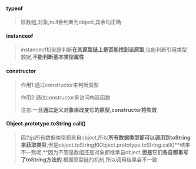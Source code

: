 #### typeof

> 除数组,对象,null会判断为object,其余均正确

#### instanceof

> instanceof机制是判断**在其原型链上是否能找到该原型**,仅能判断引用类型数据,**不能判断基本类型属性**

#### constructor

> 作用1:通过constructor来判断类型
>
> 作用2:通过constructor来访问构造函数
>
> 注意:**一旦通过定义对象来改变它的原型,constructor将失效**

#### Object.prototype.toString.call()

> 因为js所有数据类型都来自object,所以**所有数据类型都可以调用到toString来获取类型**,但是object.toString和Object.prototype.toString.call()**结果不一致呢,**因为不管是数组还是对象都继承自object,**但是它们各自都重写了toString方法的**,根据原型链的机制,所以调用结果会不一致